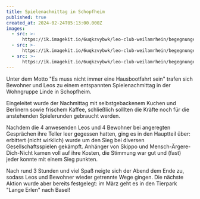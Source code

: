 ```yaml
---
title: Spielenachmittag in Schopfheim
published: true
created_at: 2024-02-24T05:13:00.000Z
images:
  - src: >-
      https://ik.imagekit.io/6uqkzvybwk/leo-club-weilamrhein/begegnungen/IMG_20240225_160312.jpg?updatedAt=1709461765895
  - src: >-
      https://ik.imagekit.io/6uqkzvybwk/leo-club-weilamrhein/begegnungen/IMG_20240225_160222.jpg?updatedAt=1709461764254
  - src: >-
      https://ik.imagekit.io/6uqkzvybwk/leo-club-weilamrhein/begegnungen/IMG_20240225_160301.jpg?updatedAt=1709461766865
---
```


Unter dem Motto "Es muss nicht immer eine Hausbootfahrt sein" trafen sich Bewohner und Leos zu einem entspannten Spielenachmittag in der Wohngruppe Linde in Schopfheim.

Eingeleitet wurde der Nachmittag mit selbstgebackenem Kuchen und Berlinern sowie frischem Kaffee, schließlich solllten die Kräfte noch für die anstehenden Spielerunden gebraucht werden.

Nachdem die 4 anwesenden Leos und 4 Bewohner bei angeregten Gesprächen ihre Teller leer gegessen hatten, ging es in den Hauptteil über: erbittert (nicht wirklich) wurde um den Sieg bei diversen Gesellschaftsspielen gekämpft. Anhänger von Skippo und Mensch-Ärgere-Dich-Nicht kamen voll auf ihre Kosten, die Stimmung war gut und (fast) jeder konnte mit einem Sieg punkten.

Nach rund 3 Stunden und viel Spaß neigte sich der Abend dem Ende zu, sodass Leos und Bewohner wieder getrennte Wege gingen. Die nächste Aktion wurde aber bereits festgelegt: im März geht es in den Tierpark "Lange Erlen" nach Basel!
